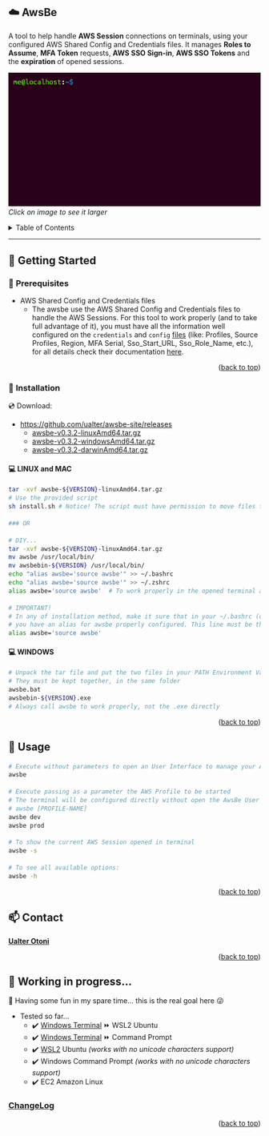 <div id="top"></div>

## :cloud: **AwsBe**

A tool to help handle **AWS Session** connections on terminals, using your configured AWS Shared Config and Credentials files. It manages **Roles to Assume**, **MFA Token** requests, **AWS SSO Sign-in**, **AWS SSO Tokens** and the **expiration** of opened sessions.

![AwsBe](./docs/img/gif_04.gif)
*Click on image to see it larger*

<!-- TABLE OF CONTENTS -->
<details>
  <summary>Table of Contents</summary>
  <ol>
    <li>
      <a href="#pushpin-getting-started">Getting Started</a>
      <ul>
        <li><a href="#hammer-prerequisites">Prerequisites</a></li>
        <li>
          <a href="#floppy_disk-installation">Installation</a>
          <ul>
            <li><a href="#computer-linux">Linux</a></li>
            <li><a href="#computer-windows">Windows</a></li>
          </ul>
        </li>
      </ul>
    </li>
    <li><a href="#running-usage">Usage</a></li>
    <li><a href="#mailbox-contact">Contact</a></li>
    <li><a href="#construction-working-in-progress">WIP</a>
      <ul>
        <li><a href="#changelog">ChangeLog</a></li>
      </ul>
    </li>
  </ol>
</details>

---

## :pushpin: **Getting Started**

### :hammer: **Prerequisites**
- AWS Shared Config and Credentials files
  - The awsbe use the AWS Shared Config and Credentials files to handle the AWS Sessions. For this tool to work properly (and to take full advantage of it), you must have all the information well configured on the ```credentials``` and ```config``` [files](https://docs.aws.amazon.com/sdkref/latest/guide/file-format.html) (like: Profiles, Source Profiles, Region, MFA Serial, Sso_Start_URL, Sso_Role_Name, etc.), for all details check their documentation [here](https://docs.aws.amazon.com/sdkref/latest/guide/creds-config-files.html).
<p align="right">(<a href="#top">back to top</a>)</p>

### :floppy_disk: **Installation**

:cd: Download:
- https://github.com/ualter/awsbe-site/releases
  - [awsbe-v0.3.2-linuxAmd64.tar.gz](https://github.com/ualter/awsbe-site/releases/download/v0.3.2/awsbe-v0.3.2-linuxAmd64.tar.gz)
  - [awsbe-v0.3.2-windowsAmd64.tar.gz](https://github.com/ualter/awsbe-site/releases/download/v0.3.2/awsbe-v0.3.2-windowsAmd64.tar.gz)
  - [awsbe-v0.3.2-darwinAmd64.tar.gz](https://github.com/ualter/awsbe-site/releases/download/v0.3.2/awsbe-v0.3.2-darwinAmd64.tar.gz)

#### :computer: **LINUX** and **MAC**
```bash
tar -xvf awsbe-${VERSION}-linuxAmd64.tar.gz 
# Use the provided script
sh install.sh # Notice! The script must have permission to move files to folder /usr/local/bin

### OR

# DIY...
tar -xvf awsbe-${VERSION}-linuxAmd64.tar.gz
mv awsbe /usr/local/bin/
mv awsbebin-${VERSION} /usr/local/bin/
echo "alias awsbe='source awsbe'" >> ~/.bashrc
echo "alias awsbe='source awsbe'" >> ~/.zshrc
alias awsbe='source awsbe'  # To work properly in the opened terminal already

# IMPORTANT! 
# In any of installation method, make it sure that in your ~/.bashrc (or ~/.zshrc) file
# you have an alias for awsbe properly configured. This line must be there:
alias awsbe='source awsbe'

```

#### :computer: **WINDOWS**
```bash
# Unpack the tar file and put the two files in your PATH Environment Variable
# They must be kept together, in the same folder
awsbe.bat
awsbebin-${VERSION}.exe
# Always call awsbe to work properly, not the .exe directly
```
<p align="right">(<a href="#top">back to top</a>)</p>

## :running: **Usage**
```bash
# Execute without parameters to open an User Interface to manage your AWS Sessions:
awsbe

# Execute passing as a parameter the AWS Profile to be started
# The terminal will be configured directly without open the AwsBe User Interface
# awsbe [PROFILE-NAME]
awsbe dev
awsbe prod

# To show the current AWS Session opened in terminal 
awsbe -s

# To see all available options:
awsbe -h
```
<p align="right">(<a href="#top">back to top</a>)</p>

## :mailbox: **Contact**
**[Ualter Otoni](https://github.com/ualter)**
<p align="right">(<a href="#top">back to top</a>)</p>


## :construction: Working in progress...

:construction_worker: Having some fun in my spare time...  this is the real goal here :stuck_out_tongue_winking_eye:
- Tested so far...
  - :heavy_check_mark: [Windows Terminal](https://www.microsoft.com/en-us/p/windows-terminal/9n0dx20hk701#activetab=pivot:overviewtab) :fast_forward: WSL2 Ubuntu
  - :heavy_check_mark: [Windows Terminal](https://www.microsoft.com/en-us/p/windows-terminal/9n0dx20hk701#activetab=pivot:overviewtab) :fast_forward: Command Prompt
  - :heavy_check_mark: [WSL2](https://docs.microsoft.com/en-us/windows/wsl/about) Ubuntu *(works with no unicode characters support)*
  - :heavy_check_mark: Windows Command Prompt *(works with no unicode characters support)*
  - :heavy_check_mark: EC2 Amazon Linux

### [**ChangeLog**](./CHANGELOG.md)
<p align="right">(<a href="#top">back to top</a>)</p>
